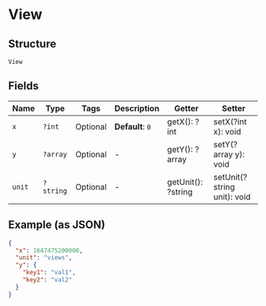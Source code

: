 
# View

## Structure

`View`

## Fields

| Name | Type | Tags | Description | Getter | Setter |
|  --- | --- | --- | --- | --- | --- |
| `x` | `?int` | Optional | **Default**: `0` | getX(): ?int | setX(?int x): void |
| `y` | `?array` | Optional | - | getY(): ?array | setY(?array y): void |
| `unit` | `?string` | Optional | - | getUnit(): ?string | setUnit(?string unit): void |

## Example (as JSON)

```json
{
  "x": 1647475200000,
  "unit": "views",
  "y": {
    "key1": "val1",
    "key2": "val2"
  }
}
```

